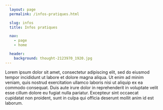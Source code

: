 ```yaml
---
  layout: page
  permalink: /infos-pratiques.html

  slug: infos
  title: Infos pratiques

  nav:
    - page
    - home

  header:
    background: thought-2123970_1920.jpg
---
```


Lorem ipsum dolor sit amet, consectetur adipiscing elit, sed do eiusmod tempor
incididunt ut labore et dolore magna aliqua. Ut enim ad minim veniam, quis nostrud
exercitation ullamco laboris nisi ut aliquip ex ea commodo consequat. Duis aute
irure dolor in reprehenderit in voluptate velit esse cillum dolore eu fugiat nulla
pariatur. Excepteur sint occaecat cupidatat non proident, sunt in culpa qui officia
deserunt mollit anim id est laborum.
